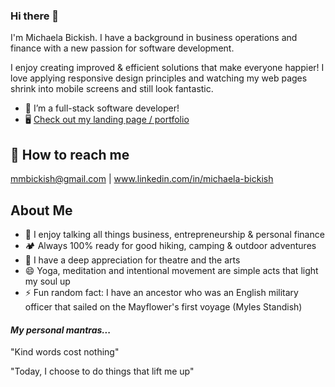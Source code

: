 ### Hi there 👋

I'm Michaela Bickish. I have a background in business operations and finance with a new passion for software development.

I enjoy creating improved & efficient solutions that make everyone happier!
I love applying responsive design principles and watching my web pages shrink into mobile screens and still look fantastic.

- 🔭 I’m a full-stack software developer!
- 🖥 <a href ="https://michaelabickish.github.io/portfolio/">Check out my landing page / portfolio</a>

## 📩 How to reach me
mmbickish@gmail.com | www.linkedin.com/in/michaela-bickish

## About Me
- 💬 I enjoy talking all things business, entrepreneurship & personal finance
- 🏕 Always 100% ready for good hiking, camping & outdoor adventures
- 🎵 I have a deep appreciation for theatre and the arts
- 😄 Yoga, meditation and intentional movement are simple acts that light my soul up
- ⚡ Fun random fact: I have an ancestor who was an English military officer that sailed on the Mayflower's first voyage (Myles Standish)


#### *My personal mantras...*

"Kind words cost nothing"

"Today, I choose to do things that lift me up"






<!--
**MichaelaBickish/MichaelaBickish** is a ✨ _special_ ✨ repository because its `README.md` (this file) appears on your GitHub profile.

Here are some ideas to get you started:

📫
-  Check out what I'm currently working on ...
- 👯 I’m looking to collaborate on ...
- 🤔 I’m looking for help with ...
🌱 

-  Pronouns: ...

-->
